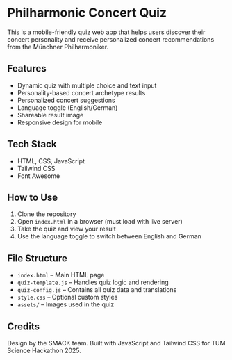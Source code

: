 # Philharmonic Concert Quiz

This is a mobile-friendly quiz web app that helps users discover their concert personality and receive personalized concert recommendations from the Münchner Philharmoniker.

## Features

* Dynamic quiz with multiple choice and text input
* Personality-based concert archetype results
* Personalized concert suggestions
* Language toggle (English/German)
* Shareable result image
* Responsive design for mobile

## Tech Stack

* HTML, CSS, JavaScript
* Tailwind CSS
* Font Awesome

## How to Use

1. Clone the repository
2. Open `index.html` in a browser (must load with live server)
3. Take the quiz and view your result
4. Use the language toggle to switch between English and German

## File Structure

* `index.html` – Main HTML page
* `quiz-template.js` – Handles quiz logic and rendering
* `quiz-config.js` – Contains all quiz data and translations
* `style.css` – Optional custom styles
* `assets/` – Images used in the quiz

## Credits

Design by the SMACK team. Built with JavaScript and Tailwind CSS for TUM Science Hackathon 2025.
